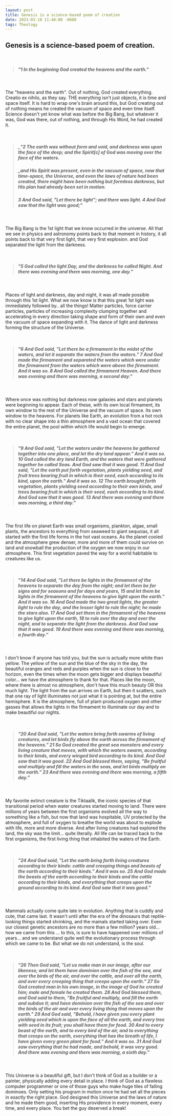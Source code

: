 ```yaml
---
layout: post
title: Genesis is a science-based poem of creation
date: 2023-03-10 11:40:00 -0600
tags: Theology
---
```


## Genesis is a science-based poem of creation.

<br>

> ##### _"1 In the beginning God created the heavens and the earth."_

<br>

The "heavens and the earth". Out of nothing, God created everything. Creatio ex nihilo, as they say. THE everything isn't just objects, it is time and space itself. It is hard to wrap one's brain around this, but God creating out of nothing means he created the vacuum of space and even time itself. Science doesn't yet know what was before the Big Bang, but whatever it was, God was there, out of nothing, and through His Word, he had created it.

<br>

> ##### _"2 The earth was without form and void, and darkness was upon the face of the deep; and the Spirit[c] of God was moving over the face of the waters.
> ##### _and His Spirit was present, even in the vacuum of space, now that time-space, the Universe, and even the laws of nature had been created, there might have been nothing but formless darkness, but His plan had already been set in motion.
> ##### _3 And God said, "Let there be light"; and there was light. 4 And God saw that the light was good;"_

<br>

The Big Bang is the 1st light that we know occurred in the universe. All that we see in physics and astronomy points back to that moment in history, it all points back to that very first light, that very first explosion.
and God separated the light from the darkness. 

<br>

> ##### _"5 God called the light Day, and the darkness he called Night. And there was evening and there was morning, one day."_

<br>

Places of light and darkness, day and night, it was all made possible through this 1st light. What we now know is that this great 1st light was immediately followed by.. all the things! Matter particles, force carrier particles, particles of increasing complexity clumping together and accelerating in every direction taking shape and form of their own and even the vacuum of space expanding with it. The dance of light and darkness forming the structure of the Universe.

<br>

> ##### _"6 And God said, "Let there be a firmament in the midst of the waters, and let it separate the waters from the waters." 7 And God made the firmament and separated the waters which were under the firmament from the waters which were above the firmament. And it was so. 8 And God called the firmament Heaven. And there was evening and there was morning, a second day."_

<br>

Where once was nothing but darkness now galaxies and stars and planets were beginning to appear. Each of these, with its own local firmament, its own window to the rest of the Universe and the vacuum of space. Its own window to the heavens. For planets like Earth, an evolution from a hot rock with no clear shape into a thin atmosphere and a vast ocean that covered the entire planet, the pool within which life would begin to emerge.

<br>

> ##### _"9 And God said, "Let the waters under the heavens be gathered together into one place, and let the dry land appear." And it was so. 10 God called the dry land Earth, and the waters that were gathered together he called Seas. And God saw that it was good. 11 And God said, "Let the earth put forth vegetation, plants yielding seed, and fruit trees bearing fruit in which is their seed, each according to its kind, upon the earth." And it was so. 12 The earth brought forth vegetation, plants yielding seed according to their own kinds, and trees bearing fruit in which is their seed, each according to its kind. And God saw that it was good. 13 And there was evening and there was morning, a third day."_

<br>

The first life on planet Earth was small organisms, plankton, algae, small plants, the ancestors to everything from seaweed to giant sequoias, it all started with the first life forms in the hot vast oceans. As the planet cooled and the atmosphere grew denser, more and more of them could survive on land and snowball the production of the oxygen we now enjoy in our atmosphere. This first vegetation paved the way for a world habitable to creatures like us.

<br>

> ##### _"14 And God said, "Let there be lights in the firmament of the heavens to separate the day from the night; and let them be for signs and for seasons and for days and years, 15 and let them be lights in the firmament of the heavens to give light upon the earth." And it was so. 16 And God made the two great lights, the greater light to rule the day, and the lesser light to rule the night; he made the stars also. 17 And God set them in the firmament of the heavens to give light upon the earth, 18 to rule over the day and over the night, and to separate the light from the darkness. And God saw that it was good. 19 And there was evening and there was morning, a fourth day."_

<br>

I don't know if anyone has told you, but the sun is actually more white than yellow. The yellow of the sun and the blue of the sky in the day, the beautiful oranges and reds and purples when the sun is close to the horizon, even the times when the moon gets bigger and displays beautiful color… we have the atmosphere to thank for that. Places like the moon, where there is almost no atmosphere, don't have this much beauty OR this much light. The light from the sun arrives on Earth, but then it scatters, such that one ray of light illuminates not just what it is pointing at, but the entire hemisphere. It is the atmosphere, full of plant-produced oxygen and other gasses that allows the lights in the firmament to illuminate our day and to make beautiful our nights.

<br>

> ##### _"20 And God said, "Let the waters bring forth swarms of living creatures, and let birds fly above the earth across the firmament of the heavens." 21 So God created the great sea monsters and every living creature that moves, with which the waters swarm, according to their kinds, and every winged bird according to its kind. And God saw that it was good. 22 And God blessed them, saying, "Be fruitful and multiply and fill the waters in the seas, and let birds multiply on the earth." 23 And there was evening and there was morning, a fifth day."_

<br>

My favorite extinct creature is the Tiktaalik, the iconic species of that transitional period when water creatures started moving to land. There were millions of years between the first organisms evolved all the way to something like a fish, but now that land was hospitable, UV protected by the atmosphere, and full of oxygen to breathe the world was about to explode with life, more and more diverse. And after living creatures had explored the land, the sky was the limit… quite literally. All life can be traced back to the first organisms, the first living thing that inhabited the waters of the Earth. 

<br>

> ##### _"24 And God said, "Let the earth bring forth living creatures according to their kinds: cattle and creeping things and beasts of the earth according to their kinds." And it was so. 25 And God made the beasts of the earth according to their kinds and the cattle according to their kinds, and everything that creeps upon the ground according to its kind. And God saw that it was good."_

<br>

Mammals actually come quite late in evolution. Anything that is cuddly and cute, that came last. It wasn't until after the era of the dinosaurs that reptile-looking things started shrinking, and the mamals started taking over. Even our closest genetic ancestors are no more than a few million? years old… how we came from this … to this, is sure to have happened over millions of years… and we understand quite well the evolutionary process through which we came to be. But what we do not understand, is the soul.

<br>

> ##### _"26 Then God said, "Let us make man in our image, after our likeness; and let them have dominion over the fish of the sea, and over the birds of the air, and over the cattle, and over all the earth, and over every creeping thing that creeps upon the earth." 27 So God created man in his own image, in the image of God he created him; male and female he created them. 28 And God blessed them, and God said to them, "Be fruitful and multiply, and fill the earth and subdue it; and have dominion over the fish of the sea and over the birds of the air and over every living thing that moves upon the earth." 29 And God said, "Behold, I have given you every plant yielding seed which is upon the face of all the earth, and every tree with seed in its fruit; you shall have them for food. 30 And to every beast of the earth, and to every bird of the air, and to everything that creeps on the earth, everything that has the breath of life, I have given every green plant for food." And it was so. 31 And God saw everything that he had made, and behold, it was very good. And there was evening and there was morning, a sixth day."_

<br>

This Universe is a beautiful gift, but I don't think of God as a builder or a painter, physically adding every detail in place. I think of God as a flawless computer programmer or one of those guys who make huge tiles of falling dominoes. Only setting his program in motion once he had set all the pieces in exactly the right place. God designed this Universe and the laws of nature and he made them good, inserting His providence in every moment, every time, and every place. You bet the guy deserved a break!
